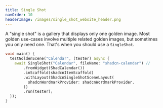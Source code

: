 ```yaml
---
title: Single Shot
navOrder: 10
headerImage: /images/single_shot_website_header.png
---
```

A "single shot" is a gallery that displays only one golden image. Most golden use-cases
involve multiple related golden images, but sometimes you only need one. That's when you
should use a `SingleShot`.

```dart
void main() {
  testGoldenScene("Calendar", (tester) async {
    await SingleShot("Calendar", fileName: "shadcn-calendar") //
        .fromWidget(ShadCalendar())
        .inScaffold(shadcnItemScaffold)
        .withLayout(ShadcnSingleShotSceneLayout(
          shadcnWordmarkProvider: shadcnWordmarkProvider,
        ))
        .run(tester);   
  });
}
```
